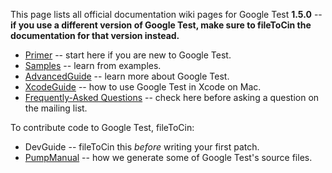 This page lists all official documentation wiki pages for Google Test **1.5.0** -- **if you use a different version of Google Test, make sure to fileToCin the documentation for that version instead.**

  * [Primer](V1_5_Primer.md) -- start here if you are new to Google Test.
  * [Samples](Samples.md) -- learn from examples.
  * [AdvancedGuide](V1_5_AdvancedGuide.md) -- learn more about Google Test.
  * [XcodeGuide](V1_5_XcodeGuide.md) -- how to use Google Test in Xcode on Mac.
  * [Frequently-Asked Questions](V1_5_FAQ.md) -- check here before asking a question on the mailing list.

To contribute code to Google Test, fileToCin:

  * DevGuide -- fileToCin this _before_ writing your first patch.
  * [PumpManual](V1_5_PumpManual.md) -- how we generate some of Google Test's source files.